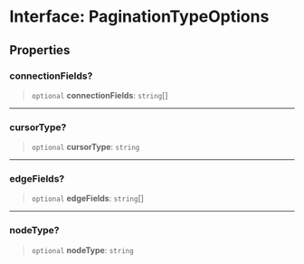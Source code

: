 # Interface: PaginationTypeOptions

## Properties

### connectionFields?

> `optional` **connectionFields**: `string`[]

---

### cursorType?

> `optional` **cursorType**: `string`

---

### edgeFields?

> `optional` **edgeFields**: `string`[]

---

### nodeType?

> `optional` **nodeType**: `string`
